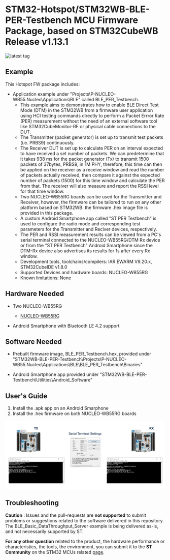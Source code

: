 # STM32-Hotspot/STM32WB-BLE-PER-Testbench MCU Firmware Package, based on STM32CubeWB Release v1.13.1

![latest tag](https://img.shields.io/github/v/tag/STMicroelectronics/STM32CubeWB.svg?color=brightgreen)

## Example

This Hotspot FW package includes:
* Application example under "Projects\P-NUCLEO-WB55.Nucleo\Applications\BLE" called BLE_PER_Testbench.     
   * This example aims to demonstrates how to enable BLE Direct Test Mode (DTM) in the STM32WB from a firmware user application using HCI testing commands directly to perform a Packet Errror Rate (PER) measurement without the need of an external software tool like STM32CubeMonitor-RF or physical cable connections to the DUT.  
   * The Transmitter (packet generator) is set up to transmit test packets (i.e. PRBS9) continuously. 
   * The Receiver DUT is set up to calculate PER on an interval expected to have received a set number of packets. We can predetermine that it takes 938 ms for the packet generator (Tx) to transmit 1500 packets of 37bytes, PRBS9, in 1M PHY, therefore, this time can then be applied on the receiver as a receive window and read the number of packets actually received, then compare it against the expected number of packets (1500) for this time window and calculate the PER from that.  The receiver will also measure and report the RSSI level for that time window. 
   * Two NUCLEO-WB55RG boards can be used for the Transmitter and Receiver, however, the firmware can be tailored to run on any other platform based on STM32WB. the firmware .hex image file is provided in this package. 
   * A custom Android Smartphone app called "ST PER Testbench" is used to configure the radio mode and corresponding test parameters for the Transmitter and Reciver devices, respectively. 
   * The PER and RSSI measurement results can be viewed from a PC's serial terminal connected to the NUCLEO-WB55RG/DTM Rx device or from the "ST PER Testbench" Android Smartphone since the DTM-Rx device also advertises its results for 1s after every Rx window. 
   * Development tools, toolchains/compilers: IAR EWARM V9.20.x, STM32CubeIDE v1.8.0
   * Supported Devices and hardware boards: NUCLEO-WB55RG
   * Known limitations: None

## Hardware Needed

  * Two NUCLEO-WB55RG
    * [NUCLEO-WB55RG](https://www.st.com/en/evaluation-tools/nucleo-wb55rg.html)
	
  * Android Smartphone with Bluetooth LE 4.2 support
  
## Software Needed

  * Prebuilt firmware image, BLE_PER_Testbench.hex, provided under "STM32WB-BLE-PER-Testbench\Projects\P-NUCLEO-WB55.Nucleo\Applications\BLE\BLE_PER_Testbench\Binaries"
	
  * Android Smartphone app provided under "STM32WB-BLE-PER-Testbench\Utilities\Android_Software"
  
## User's Guide
1. Install the .apk app on an Android Smarphone 
2. Install the .hex firmware on both NUCLEO-WB55RG boards 

![UG_IMAGE_0](Utilities/Media/Images/Users_Guide/UG_image_0.jpg)



## Troubleshooting

**Caution** : Issues and the pull-requests are **not supported** to submit problems or suggestions related to the software delivered in this repository. The BLE_Basic_DataThroughput_Server example is being delivered as-is, and not necessarily supported by ST.

**For any other question** related to the product, the hardware performance or characteristics, the tools, the environment, you can submit it to the **ST Community** on the STM32 MCUs related [page](https://community.st.com/s/topic/0TO0X000000BSqSWAW/stm32-mcus).
